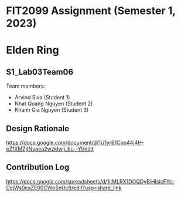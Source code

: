 # FIT2099 Assignment (Semester 1, 2023)
# Elden Ring

## S1_Lab03Team06
Team members: 
+ Arvind Siva (Student 1)
+ Nhat Quang Nguyen (Student 2)
+ Khanh Gia Nguyen (Student 3)

## Design Rationale
https://docs.google.com/document/d/1U1yr61Cpo44j4H-eZfXMZjtNvaea2wzklwij_bu--YI/edit

## Contribution Log
https://docs.google.com/spreadsheets/d/1itMLRX1DOQDyBiHIsicFYc-CcjWs0eaZE00CWoSnUc8/edit?usp=share_link
